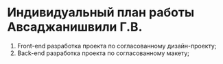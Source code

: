# Индивидуальный план работы Авсаджанишвили Г.В.
1)	Front-end разработка проекта по согласованному дизайн-проекту;
2)	Back-end разработка проекта по согласованному макету;
